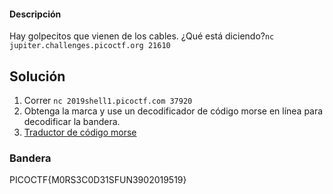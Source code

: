 #### Descripción

Hay golpecitos que vienen de los cables. ¿Qué está diciendo?`nc jupiter.challenges.picoctf.org 21610`

## Solución

1. Correr `nc 2019shell1.picoctf.com 37920`
2. Obtenga la marca y use un decodificador de código morse en línea para decodificar la bandera.
3. [Traductor de código morse](https://morsecodetranslator.com/es/)

### Bandera
PICOCTF{M0RS3C0D31SFUN3902019519}